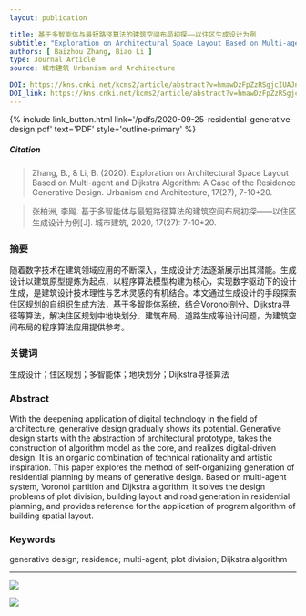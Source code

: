 ```yaml
---
layout: publication

title: 基于多智能体与最短路径算法的建筑空间布局初探——以住区生成设计为例
subtitle: "Exploration on Architectural Space Layout Based on Multi-agent and Dijkstra Algorithm: A Case of the Residence Generative Design"
authors: [ Baizhou Zhang, Biao Li ]
type: Journal Article
source: 城市建筑 Urbanism and Architecture

DOI: https://kns.cnki.net/kcms2/article/abstract?v=hmawDzFpZzRSgjcIUAJn0QbD5budRvqT1nvWwKehycP4wuxm0_C8ESZ5tFrw202q9Pp3tp1NATdOtLHmafFbQn0hwEI86RiKGOcYDPL8ZG40fAGJ48QpY9oTtOZjQQR3ewIBUbyEjpjb44o8PlISbjRGzlQw5r_eqzWxMI5FgjgwA0Xij-ITiixdbP_cBDPn&uniplatform=NZKPT&language=CHS
DOI_link: https://kns.cnki.net/kcms2/article/abstract?v=hmawDzFpZzRSgjcIUAJn0QbD5budRvqT1nvWwKehycP4wuxm0_C8ESZ5tFrw202q9Pp3tp1NATdOtLHmafFbQn0hwEI86RiKGOcYDPL8ZG40fAGJ48QpY9oTtOZjQQR3ewIBUbyEjpjb44o8PlISbjRGzlQw5r_eqzWxMI5FgjgwA0Xij-ITiixdbP_cBDPn&uniplatform=NZKPT&language=CHS
---
```


{% include link_button.html link='/pdfs/2020-09-25-residential-generative-design.pdf' text='PDF' style='outline-primary' %}

##### Citation
> Zhang, B., & Li, B. (2020). Exploration on Architectural Space Layout Based on Multi-agent and Dijkstra Algorithm: A Case of the Residence Generative Design. Urbanism and Architecture, 17(27), 7-10+20.

> 张柏洲, 李飚. 基于多智能体与最短路径算法的建筑空间布局初探——以住区生成设计为例[J]. 城市建筑, 2020, 17(27): 7-10+20.

### 摘要

随着数字技术在建筑领域应用的不断深入，生成设计方法逐渐展示出其潜能。生成设计以建筑原型提炼为起点，以程序算法模型构建为核心，实现数字驱动下的设计生成，是建筑设计技术理性与艺术灵感的有机结合。本文通过生成设计的手段探索住区规划的自组织生成方法，基于多智能体系统，结合Voronoi剖分、Dijkstra寻径等算法，解决住区规划中地块划分、建筑布局、道路生成等设计问题，为建筑空间布局的程序算法应用提供参考。

### 关键词

生成设计；住区规划；多智能体；地块划分；Dijkstra寻径算法

### Abstract

With the deepening application of digital technology in the field of architecture, generative design gradually shows its
potential. Generative design starts with the abstraction of architectural prototype, takes the construction of algorithm
model as the core, and realizes digital-driven design. It is an organic combination of technical rationality and
artistic inspiration. This paper explores the method of self-organizing generation of residential planning by means of
generative design. Based on multi-agent system, Voronoi partition and Dijkstra algorithm, it solves the design problems
of plot division, building layout and road generation in residential planning, and provides reference for the
application of program algorithm of building spatial layout.

### Keywords

generative design; residence; multi-agent; plot division; Dijkstra algorithm

---

![](https://archialgo-com-sources.oss-cn-hangzhou.aliyuncs.com/images/2020-09-25-mas-dijkstra-residential-union.jpg)

![](https://archialgo-com-sources.oss-cn-hangzhou.aliyuncs.com/images/2020-09-25-mas-dijkstra-residential-fig10.jpg)